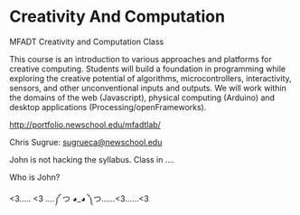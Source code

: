 Creativity And Computation
========================

MFADT Creativity and Computation Class

This course is an introduction to various approaches and platforms for creative computing. Students will build a foundation in programming while exploring the creative potential of algorithms, microcontrollers, interactivity, sensors, and  other unconventional inputs and outputs. We will work within the domains of the web (Javascript), physical computing (Arduino) and desktop applications (Processing/openFrameworks).

http://portfolio.newschool.edu/mfadtlab/

Chris Sugrue: sugrueca@newschool.edu

John is not hacking the syllabus. Class in ....

Who is John?

<3..... <3 ....༼ つ ◕_◕ ༽つ......<3......<3 

